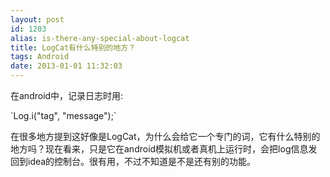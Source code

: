 ```yaml
---
layout: post
id: 1203
alias: is-there-any-special-about-logcat
title: LogCat有什么特别的地方？
tags: Android
date: 2013-01-01 11:32:03
---
```


在android中，记录日志时用:

<div class="mycode">`Log.i("tag", "message");`</div>

在很多地方提到这好像是LogCat，为什么会给它一个专门的词，它有什么特别的地方吗？现在看来，只是它在android模拟机或者真机上运行时，会把log信息发回到idea的控制台。很有用，不过不知道是不是还有别的功能。
